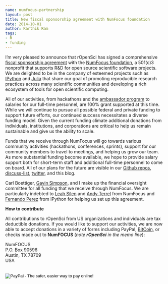 ```yaml
---
name: numfocus-partnership
layout: post
title: New fiscal sponsorship agreement with NumFocus foundation
date: 2014-10-01
author: Karthik Ram
tags:
- R
- funding
---
```




I’m very pleased to announce that rOpenSci has signed a comprehensive [fiscal sponsorship agreement](http://en.wikipedia.org/wiki/Fiscal_sponsorship) with the [NumFocus foundation](http://numfocus.org/), a 501(c)3 nonprofit that supports R&D for open source scientific software projects. We are delighted to be in the company of esteemed projects such as [IPython](http://ipython.org/) and [Julia](http://julialang.org/) that share our goal of promoting reproducible research practices across many scientific communities and developing a rich ecosystem of tools for open scientific computing. 

All of our activities, from hackathons and the [ambassador program](http://ropensci.org/blog/2014/08/11/ambassadors-program/) to salaries for our full-time personnel, are 100% grant supported at this time. While we will continue to pursue all possible federal and private funding to support future efforts, our continued success necessitates a diverse funding model. Given the current funding climate additional donations from individuals, institutions, and corporations are critical to help us remain sustainable and give us the ability to scale. 

Funds that we receive through NumFocus will go towards various community activities (hackathons, conferences, sprints), support for our community members to travel to meetings, and helping us grow our team. As more substantial funding become available, we hope to provide salary support both for short-term staff and additional full-time personnel to come on board. All of our plans for the future are visible in our [Github repos](https://github.com/ropensci "rOpenSci · GitHub"), [discuss-list](https://groups.google.com/forum/#!forum/ropensci-discuss "Google Groups"), [twitter](https://twitter.com/ropensci "rOpenSci (@rOpenSci) | Twitter"), and this blog.  

Carl Boettiger, [Gavin Simpson](http://www.uregina.ca/science/biology/people/faculty-research/simpson-gavin/index.html "Gavin Simpson | Biology, University of Regina"), and I make up the financial oversight committee for all funding that we receive through NumFocus. We are particularly indebted to [Leah Silen](http://numfocus.org/foundation/staff.html "NumFOCUS Foundation -") and [Andy Terrel](http://andy.terrel.us/ "Codematician") from NumFocus and [Fernando Perez](http://fperez.org/ "Welcome &mdash; Fernando Pérez") from IPython for helping us set up this agreement.

**How to contribute**

All contributions to rOpenSci from US organizations and individuals are tax deductible donations. If you would like to support our activities, we are now able to accept donations in a variety of forms including PayPal, [BitCoin](https://bitpay.com/invoice?id=HvFM4eRTTscFKzuwK9Pqth), or checks made out to **NumFOCUS** (<i>note <b>rOpenSci</b> in the memo line</i>):

NumFOCUS  
P.O. Box 90596  
Austin, TX 78709  
USA  
<br>

<form action="https://www.paypal.com/cgi-bin/webscr" method="post" target="_top">
<input type="hidden" name="cmd" value="_s-xclick">
<input type="hidden" name="hosted_button_id" value="QVW5YFTJEFS62">
<input type="image" src="https://www.paypalobjects.com/en_US/i/btn/btn_donateCC_LG.gif" border="0" name="submit" alt="PayPal - The safer, easier way to pay online!">
<img alt="" border="0" src="https://www.paypalobjects.com/en_US/i/scr/pixel.gif" width="1" height="1">
</form>

<br>

<!-- <div class="first last"><form action="https://bitpay.com/checkout" method="post" >
  <input type="hidden" name="action" value="checkout" />
  <input type="hidden" name="posData" value="" />
  <input type="hidden" name="data" value="RB/WxxHHgnPMjN0YyUijaAt3zS8ANaE0aoaNSiGxrBEZK3IrtDUEDF44QQU+nQVgofeuxCUMsWkjuBlAVXIXF1a4CI4+CfwrPFL4HOMB1BqTkeWVijGZiFVT2/O5fjc/34NIkVaftlLW8NHsS/m5p+5+5t8VGJ+OK/NOT9qz8d2pzMv5EcBUwQ8Q31sNvuZSzvwamDtT+51w2nNCVu6r+FRjdrErOPoI7yU4IViv+Numu55KoL3urtm4Id1zOHw6" />
  <input type="image" src="https://bitpay.com/img/donate-md.png" border="0" name="submit" alt="BitPay, the easy way to pay with bitcoins." >
</form></div> -->

